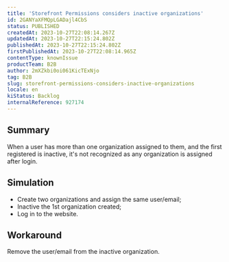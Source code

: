 ```yaml
---
title: 'Storefront Permissions considers inactive organizations'
id: 2GANYaXFMQpLGADajl4CbS
status: PUBLISHED
createdAt: 2023-10-27T22:08:14.267Z
updatedAt: 2023-10-27T22:15:24.802Z
publishedAt: 2023-10-27T22:15:24.802Z
firstPublishedAt: 2023-10-27T22:08:14.965Z
contentType: knownIssue
productTeam: B2B
author: 2mXZkbi0oi061KicTExNjo
tag: B2B
slug: storefront-permissions-considers-inactive-organizations
locale: en
kiStatus: Backlog
internalReference: 927174
---
```


## Summary


When a user has more than one organization assigned to them, and the first registered is inactive, it's not recognized as any organization is assigned after login.


##

## Simulation



- Create two organizations and assign the same user/email;
- Inactive the 1st organization created;
- Log in to the website.


##

## Workaround


Remove the user/email from the inactive organization.




